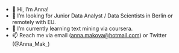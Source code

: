 - 👋 Hi, I’m Anna!
- 👀 I’m looking for Junior Data Analyst / Data Scientists in Berlin or remotely with EU. 
- 🌱 I’m currently learning text mining via coursera. 
- 📫 Reach me via email (anna.makova@hotmail.com) or Twitter (@Anna_Mak_)

<!---
AnnaMaka/AnnaMaka is a ✨ special ✨ repository because its `README.md` (this file) appears on your GitHub profile.
You can click the Preview link to take a look at your changes.
--->
